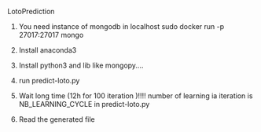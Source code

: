 LotoPrediction

1) You need instance of mongodb in localhost 
sudo docker run -p 27017:27017 mongo

2) Install anaconda3

3) Install python3 and lib like mongopy....

4) run predict-loto.py

5) Wait long time (12h for 100 iteration )!!!! number of learning ia iteration is NB_LEARNING_CYCLE in predict-loto.py

6) Read the generated file 
